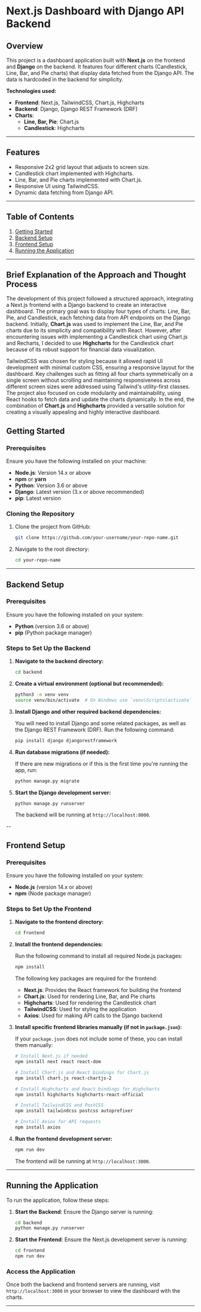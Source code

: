 # Next.js Dashboard with Django API Backend

## Overview

This project is a dashboard application built with **Next.js** on the frontend and **Django** on the backend. It features four different charts (Candlestick, Line, Bar, and Pie charts) that display data fetched from the Django API. The data is hardcoded in the backend for simplicity.

**Technologies used:**

- **Frontend**: Next.js, TailwindCSS, Chart.js, Highcharts
- **Backend**: Django, Django REST Framework (DRF)
- **Charts**:
  - **Line, Bar, Pie**: Chart.js
  - **Candlestick**: Highcharts

---

## Features

- Responsive 2x2 grid layout that adjusts to screen size.
- Candlestick chart implemented with Highcharts.
- Line, Bar, and Pie charts implemented with Chart.js.
- Responsive UI using TailwindCSS.
- Dynamic data fetching from Django API.

---

## Table of Contents

1. [Getting Started](#getting-started)
2. [Backend Setup](#backend-setup)
3. [Frontend Setup](#frontend-setup)
4. [Running the Application](#running-the-application)

---

## Brief Explanation of the Approach and Thought Process

The development of this project followed a structured approach, integrating a Next.js frontend with a Django backend to create an interactive dashboard. The primary goal was to display four types of charts: Line, Bar, Pie, and Candlestick, each fetching data from API endpoints on the Django backend. Initially, **Chart.js** was used to implement the Line, Bar, and Pie charts due to its simplicity and compatibility with React. However, after encountering issues with implementing a Candlestick chart using Chart.js and Recharts, I decided to use **Highcharts** for the Candlestick chart because of its robust support for financial data visualization.

TailwindCSS was chosen for styling because it allowed rapid UI development with minimal custom CSS, ensuring a responsive layout for the dashboard. Key challenges such as fitting all four charts symmetrically on a single screen without scrolling and maintaining responsiveness across different screen sizes were addressed using Tailwind's utility-first classes. The project also focused on code modularity and maintainability, using React hooks to fetch data and update the charts dynamically. In the end, the combination of **Chart.js** and **Highcharts** provided a versatile solution for creating a visually appealing and highly interactive dashboard.

## Getting Started

### Prerequisites

Ensure you have the following installed on your machine:

- **Node.js**: Version 14.x or above
- **npm** or **yarn**
- **Python**: Version 3.6 or above
- **Django**: Latest version (3.x or above recommended)
- **pip**: Latest version

### Cloning the Repository

1. Clone the project from GitHub:

   ```bash
   git clone https://github.com/your-username/your-repo-name.git
   ```

2. Navigate to the root directory:

   ```bash
   cd your-repo-name
   ```

---

## Backend Setup

### Prerequisites

Ensure you have the following installed on your system:

- **Python** (version 3.6 or above)
- **pip** (Python package manager)

### Steps to Set Up the Backend

1. **Navigate to the backend directory:**

   ```bash
   cd backend
   ```

2. **Create a virtual environment (optional but recommended):**

   ```bash
   python3 -m venv venv
   source venv/bin/activate  # On Windows use `venv\Scripts\activate`
   ```

3. **Install Django and other required backend dependencies:**

   You will need to install Django and some related packages, as well as the Django REST Framework (DRF). Run the following command:

   ```bash
   pip install django djangorestframework
   ```

4. **Run database migrations (if needed):**

   If there are new migrations or if this is the first time you're running the app, run:

   ```bash
   python manage.py migrate
   ```

5. **Start the Django development server:**

   ```bash
   python manage.py runserver
   ```

   The backend will be running at `http://localhost:8000`.

--

## Frontend Setup

### Prerequisites

Ensure you have the following installed on your system:

- **Node.js** (version 14.x or above)
- **npm** (Node package manager)

### Steps to Set Up the Frontend

1. **Navigate to the frontend directory:**

   ```bash
   cd frontend
   ```

2. **Install the frontend dependencies:**

   Run the following command to install all required Node.js packages:

   ```bash
   npm install
   ```

   The following key packages are required for the frontend:

   - **Next.js**: Provides the React framework for building the frontend
   - **Chart.js**: Used for rendering Line, Bar, and Pie charts
   - **Highcharts**: Used for rendering the Candlestick chart
   - **TailwindCSS**: Used for styling the application
   - **Axios**: Used for making API calls to the Django backend

3. **Install specific frontend libraries manually (if not in `package.json`):**

   If your `package.json` does not include some of these, you can install them manually:

   ```bash
   # Install Next.js if needed
   npm install next react react-dom

   # Install Chart.js and React bindings for Chart.js
   npm install chart.js react-chartjs-2

   # Install Highcharts and React bindings for Highcharts
   npm install highcharts highcharts-react-official

   # Install TailwindCSS and PostCSS
   npm install tailwindcss postcss autoprefixer

   # Install Axios for API requests
   npm install axios
   ```

4. **Run the frontend development server:**

   ```bash
   npm run dev
   ```

   The frontend will be running at `http://localhost:3000`.

---

## Running the Application

To run the application, follow these steps:

1. **Start the Backend**:
   Ensure the Django server is running:

   ```bash
   cd backend
   python manage.py runserver
   ```

2. **Start the Frontend**:
   Ensure the Next.js development server is running:

   ```bash
   cd frontend
   npm run dev
   ```

### Access the Application

Once both the backend and frontend servers are running, visit `http://localhost:3000` in your browser to view the dashboard with the charts.

---
